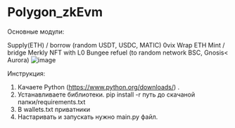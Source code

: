 # Polygon_zkEvm

Основные модули:

Supply(ETH) / borrow (random USDT, USDC, MATIC) 0vix
Wrap ETH
Mint / bridge Merkly NFT with L0
Bungee refuel (to random network BSC, Gnosis< Aurora)
![image](https://github.com/WhereIsMyMindDL/Polygon_zkEvm/assets/99168300/14f23161-875d-43dd-96c4-0de6dc5f88fc)

Инструкция:
1. Качаете Python (https://www.python.org/downloads/) .
2. Устанавливаете библиотеки. pip install -r путь до скачаной папки/requirements.txt
3. В wallets.txt приватники
3. Настаривать и запускать нужно main.py файл.

